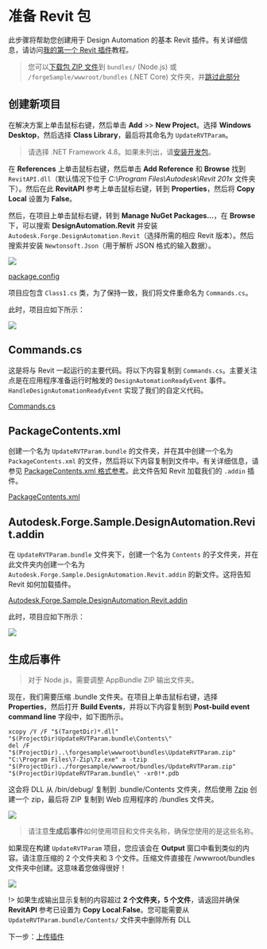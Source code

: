 # 准备 Revit 包

此步骤将帮助您创建用于 Design Automation 的基本 Revit 插件。有关详细信息，请访问[我的第一个 Revit 插件](https://knowledge.autodesk.com/support/revit-products/learn-explore/caas/simplecontent/content/my-first-revit-plug-overview.html)教程。

> 您可以[下载包 ZIP 文件](https://github.com/Autodesk-Forge/learn.forge.designautomation/raw/master/forgesample/wwwroot/bundles/UpdateRVTParam.zip)到 `bundles/` (Node.js) 或 `/forgeSample/wwwroot/bundles` (.NET Core) 文件夹，并[跳过此部分](/zh-CN/designautomation/appbundle/common.md)

## 创建新项目

在解决方案上单击鼠标右键，然后单击 **Add** >> **New Project**。选择 **Windows Desktop**，然后选择 **Class Library**，最后将其命名为 `UpdateRVTParam`。 

> 请选择 .NET Framework 4.8。如果未列出，请[安装开发包](https://dotnet.microsoft.com/download/dotnet-framework/net47)。

在 **References** 上单击鼠标右键，然后单击 **Add Reference** 和 **Browse** 找到 `RevitAPI.dll`（默认情况下位于 _C:\Program Files\Autodesk\Revit 201x_ 文件夹下）。然后在此 **RevitAPI** 参考上单击鼠标右键，转到 **Properties**，然后将 **Copy Local** 设置为 **False**。

然后，在项目上单击鼠标右键，转到 **Manage NuGet Packages...**，在 **Browse** 下，可以搜索 **DesignAutomation.Revit** 并安装 `Autodesk.Forge.DesignAutomation.Revit`（选择所需的相应 Revit 版本）。然后搜索并安装 `Newtonsoft.Json`（用于解析 JSON 格式的输入数据）。 

![](_media/designautomation/revit/new_project.gif)

[package.config](_snippets/modifymodels/engines/revit/package.config ':include :type=code xml')

项目应包含 `Class1.cs` 类，为了保持一致，我们将文件重命名为 `Commands.cs`。 

此时，项目应如下所示：

![](_media/designautomation/revit/project_files.png)

## Commands.cs

这是将与 Revit 一起运行的主要代码。将以下内容复制到 `Commands.cs`。主要关注点是在应用程序准备运行时触发的 `DesignAutomationReadyEvent` 事件。`HandleDesignAutomationReadyEvent` 实现了我们的自定义代码。

[Commands.cs](_snippets/modifymodels/engines/revit/Commands.cs ':include :type=code csharp')

## PackageContents.xml

创建一个名为 `UpdateRVTParam.bundle` 的文件夹，并在其中创建一个名为 `PackageContents.xml` 的文件，然后将以下内容复制到文件中。有关详细信息，请参见 [PackageContents.xml 格式参考](https://knowledge.autodesk.com/search-result/caas/CloudHelp/cloudhelp/2016/ENU/AutoCAD-Customization/files/GUID-BC76355D-682B-46ED-B9B7-66C95EEF2BD0-htm.html)。此文件告知 Revit 加载我们的 `.addin` 插件。

[PackageContents.xml](_snippets/modifymodels/engines/revit/PackageContents.xml ':include :type=code xml')

## Autodesk.Forge.Sample.DesignAutomation.Revit.addin

在 `UpdateRVTParam.bundle` 文件夹下，创建一个名为 `Contents` 的子文件夹，并在此文件夹内创建一个名为 `Autodesk.Forge.Sample.DesignAutomation.Revit.addin` 的新文件。这将告知 Revit 如何加载插件。

[Autodesk.Forge.Sample.DesignAutomation.Revit.addin](_snippets/modifymodels/engines/revit/Autodesk.Forge.Sample.DesignAutomation.Revit.addin ':include :type=code xml')

此时，项目应如下所示：

![](_media/designautomation/revit/bundle_folders.png)

## 生成后事件

> 对于 Node.js，需要调整 AppBundle ZIP 输出文件夹。

现在，我们需要压缩 .bundle 文件夹。在项目上单击鼠标右键，选择 **Properties**，然后打开 **Build Events**，并将以下内容复制到 **Post-build event command line** 字段中，如下图所示。

```
xcopy /Y /F "$(TargetDir)*.dll" "$(ProjectDir)UpdateRVTParam.bundle\Contents\"
del /F "$(ProjectDir)..\forgesample\wwwroot\bundles\UpdateRVTParam.zip"
"C:\Program Files\7-Zip\7z.exe" a -tzip "$(ProjectDir)../forgesample/wwwroot/bundles/UpdateRVTParam.zip" "$(ProjectDir)UpdateRVTParam.bundle\" -xr0!*.pdb
```

这会将 DLL 从 /bin/debug/ 复制到 .bundle/Contents 文件夹，然后使用 [7zip](https://www.7-zip.org/) 创建一个 zip，最后将 ZIP 复制到 Web 应用程序的 /bundles 文件夹。

![](_media/designautomation/revit/post_build.png)

> 请注意**生成后事件**如何使用项目和文件夹名称，确保您使用的是这些名称。

如果现在构建 `UpdateRVTParam` 项目，您应该会在 **Output** 窗口中看到类似的内容。请注意压缩的 2 个文件夹和 3 个文件。压缩文件直接在 /wwwroot/bundles 文件夹中创建。这意味着您做得很好！

![](_media/designautomation/revit/build_output.png)

!> 如果生成输出显示复制的内容超过 **2 个文件夹，5 个文件**，请返回并确保 **RevitAPI** 参考已设置为 **Copy Local**:**False**。您可能需要从 `UpdateRVTParam.bundle/Contents/` 文件夹中删除所有 DLL

下一步：[上传插件](/zh-CN/designautomation/appbundle/common)